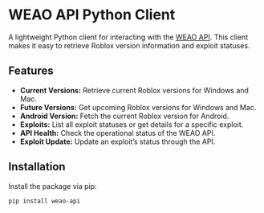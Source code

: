 # WEAO API Python Client

A lightweight Python client for interacting with the [WEAO API](https://weao.xyz/api). This client makes it easy to retrieve Roblox version information and exploit statuses.

## Features

- **Current Versions:** Retrieve current Roblox versions for Windows and Mac.
- **Future Versions:** Get upcoming Roblox versions for Windows and Mac.
- **Android Version:** Fetch the current Roblox version for Android.
- **Exploits:** List all exploit statuses or get details for a specific exploit.
- **API Health:** Check the operational status of the WEAO API.
- **Exploit Update:** Update an exploit’s status through the API.

## Installation

Install the package via pip:

```bash
pip install weao-api
